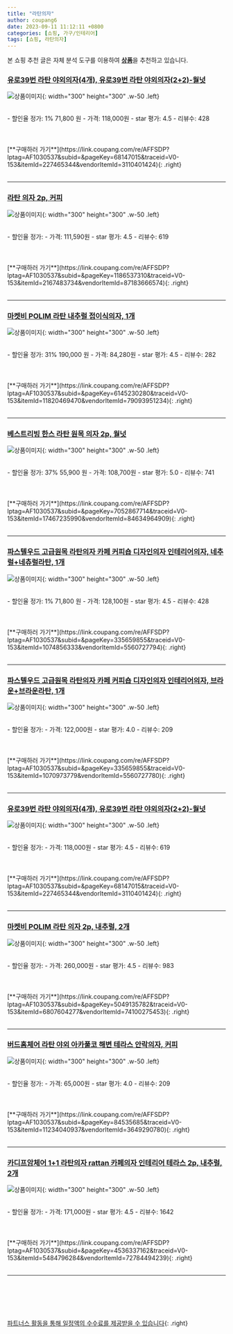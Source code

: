 ```yaml
---
title: "라탄의자"
author: coupang6
date: 2023-09-11 11:12:11 +0800
categories: [쇼핑, 가구/인테리어]
tags: [쇼핑, 라탄의자]
---
```


본 쇼핑 추천 글은 자체 분석 도구를 이용하여 [**상품**](https://link.coupang.com/a/bao1ui)을 추천하고 있습니다.

### [유로39번 라탄 야외의자(4개), 유로39번 라탄 야외의자(2+2)-월넛](https://link.coupang.com/re/AFFSDP?lptag=AF1030537&subid=&pageKey=68147015&traceid=V0-153&itemId=227465344&vendorItemId=3110401424)

![상품이미지](https://thumbnail10.coupangcdn.com/thumbnails/remote/230x230ex/image/vendor_inventory/8ee7/c98a51a6f33538260ac5cef77cc0bd88f6b9a125fd2e94b2a0543c3a88c6.jpg){: width="300" height="300" .w-50 .left}


<br>
- 할인율 정가: 1%  71,800   원
- 가격: 118,000원
- star 평가: 4.5
- 리뷰수: 428
<br>
<br>
<br>
<br>
[**구매하러 가기**](https://link.coupang.com/re/AFFSDP?lptag=AF1030537&subid=&pageKey=68147015&traceid=V0-153&itemId=227465344&vendorItemId=3110401424){: .right}
<br>
<br>

---

### [라탄 의자 2p, 커피](https://link.coupang.com/re/AFFSDP?lptag=AF1030537&subid=&pageKey=1186537310&traceid=V0-153&itemId=2167483734&vendorItemId=87183666574)

![상품이미지](https://thumbnail9.coupangcdn.com/thumbnails/remote/230x230ex/image/vendor_inventory/9590/c5314641eb75b72249592c1fa00bc9d528c39df4ffc2bb1f5f6c2a8b73c8.png){: width="300" height="300" .w-50 .left}


<br>
- 할인율 정가: 
- 가격: 111,590원
- star 평가: 4.5
- 리뷰수: 619
<br>
<br>
<br>
<br>
[**구매하러 가기**](https://link.coupang.com/re/AFFSDP?lptag=AF1030537&subid=&pageKey=1186537310&traceid=V0-153&itemId=2167483734&vendorItemId=87183666574){: .right}
<br>
<br>

---

### [마켓비 POLIM 라탄 내추럴 접이식의자, 1개](https://link.coupang.com/re/AFFSDP?lptag=AF1030537&subid=&pageKey=6145230280&traceid=V0-153&itemId=11820469470&vendorItemId=79093951234)

![상품이미지](https://thumbnail6.coupangcdn.com/thumbnails/remote/230x230ex/image/rs_quotation_api/ketqfkkk/4d266fe9150b41f7a0ded64f4c69549e.jpg){: width="300" height="300" .w-50 .left}


<br>
- 할인율 정가: 31%  190,000   원
- 가격: 84,280원
- star 평가: 4.5
- 리뷰수: 282
<br>
<br>
<br>
<br>
[**구매하러 가기**](https://link.coupang.com/re/AFFSDP?lptag=AF1030537&subid=&pageKey=6145230280&traceid=V0-153&itemId=11820469470&vendorItemId=79093951234){: .right}
<br>
<br>

---

### [베스트리빙 한스 라탄 원목 의자 2p, 월넛](https://link.coupang.com/re/AFFSDP?lptag=AF1030537&subid=&pageKey=7052867714&traceid=V0-153&itemId=17467235990&vendorItemId=84634964909)

![상품이미지](https://thumbnail6.coupangcdn.com/thumbnails/remote/230x230ex/image/retail/images/2023/01/09/15/4/16eb2f75-bfc8-4871-8791-a8a13d1d0d23.jpg){: width="300" height="300" .w-50 .left}


<br>
- 할인율 정가: 37%  55,900   원
- 가격: 108,700원
- star 평가: 5.0
- 리뷰수: 741
<br>
<br>
<br>
<br>
[**구매하러 가기**](https://link.coupang.com/re/AFFSDP?lptag=AF1030537&subid=&pageKey=7052867714&traceid=V0-153&itemId=17467235990&vendorItemId=84634964909){: .right}
<br>
<br>

---

### [파스텔우드 고급원목 라탄의자 카페 커피숍 디자인의자 인테리어의자, 네추럴+네츄럴라탄, 1개](https://link.coupang.com/re/AFFSDP?lptag=AF1030537&subid=&pageKey=335659855&traceid=V0-153&itemId=1074856333&vendorItemId=5560727794)

![상품이미지](https://thumbnail7.coupangcdn.com/thumbnails/remote/230x230ex/image/vendor_inventory/b25d/a69826cbf85236e603bee6ab0a85995d3634b5ca26c388310273cf1999d2.jpg){: width="300" height="300" .w-50 .left}


<br>
- 할인율 정가: 1%  71,800   원
- 가격: 128,100원
- star 평가: 4.5
- 리뷰수: 428
<br>
<br>
<br>
<br>
[**구매하러 가기**](https://link.coupang.com/re/AFFSDP?lptag=AF1030537&subid=&pageKey=335659855&traceid=V0-153&itemId=1074856333&vendorItemId=5560727794){: .right}
<br>
<br>

---

### [파스텔우드 고급원목 라탄의자 카페 커피숍 디자인의자 인테리어의자, 브라운+브라운라탄, 1개](https://link.coupang.com/re/AFFSDP?lptag=AF1030537&subid=&pageKey=335659855&traceid=V0-153&itemId=1070973779&vendorItemId=5560727780)

![상품이미지](https://thumbnail8.coupangcdn.com/thumbnails/remote/230x230ex/image/vendor_inventory/d062/8d941c2ef2ce61dd8d1f6a72f56af94e0aa1d97fad24bbabb677382bd692.jpg){: width="300" height="300" .w-50 .left}


<br>
- 할인율 정가: 
- 가격: 122,000원
- star 평가: 4.0
- 리뷰수: 209
<br>
<br>
<br>
<br>
[**구매하러 가기**](https://link.coupang.com/re/AFFSDP?lptag=AF1030537&subid=&pageKey=335659855&traceid=V0-153&itemId=1070973779&vendorItemId=5560727780){: .right}
<br>
<br>

---

### [유로39번 라탄 야외의자(4개), 유로39번 라탄 야외의자(2+2)-월넛](https://link.coupang.com/re/AFFSDP?lptag=AF1030537&subid=&pageKey=68147015&traceid=V0-153&itemId=227465344&vendorItemId=3110401424)

![상품이미지](https://thumbnail10.coupangcdn.com/thumbnails/remote/230x230ex/image/vendor_inventory/8ee7/c98a51a6f33538260ac5cef77cc0bd88f6b9a125fd2e94b2a0543c3a88c6.jpg){: width="300" height="300" .w-50 .left}


<br>
- 할인율 정가: 
- 가격: 118,000원
- star 평가: 4.5
- 리뷰수: 619
<br>
<br>
<br>
<br>
[**구매하러 가기**](https://link.coupang.com/re/AFFSDP?lptag=AF1030537&subid=&pageKey=68147015&traceid=V0-153&itemId=227465344&vendorItemId=3110401424){: .right}
<br>
<br>

---

### [마켓비 POLIM 라탄 의자 2p, 내추럴, 2개](https://link.coupang.com/re/AFFSDP?lptag=AF1030537&subid=&pageKey=5049135782&traceid=V0-153&itemId=6807604277&vendorItemId=74100275453)

![상품이미지](https://thumbnail7.coupangcdn.com/thumbnails/remote/230x230ex/image/rs_quotation_api/8arftaob/8cacf102f8904ff8984917b79e2af07c.jpg){: width="300" height="300" .w-50 .left}


<br>
- 할인율 정가: 
- 가격: 260,000원
- star 평가: 4.5
- 리뷰수: 983
<br>
<br>
<br>
<br>
[**구매하러 가기**](https://link.coupang.com/re/AFFSDP?lptag=AF1030537&subid=&pageKey=5049135782&traceid=V0-153&itemId=6807604277&vendorItemId=74100275453){: .right}
<br>
<br>

---

### [버드홈체어 라탄 야외 아카풀코 해변 테라스 안락의자, 커피](https://link.coupang.com/re/AFFSDP?lptag=AF1030537&subid=&pageKey=84535685&traceid=V0-153&itemId=11234040937&vendorItemId=3649290780)

![상품이미지](https://thumbnail9.coupangcdn.com/thumbnails/remote/230x230ex/image/vendor_inventory/9cc3/015e8bb7d3c64cfc1c4c1b780ac9db270c91b5c8c658d2fd6c86ed03b6f7.jpg){: width="300" height="300" .w-50 .left}


<br>
- 할인율 정가: 
- 가격: 65,000원
- star 평가: 4.0
- 리뷰수: 209
<br>
<br>
<br>
<br>
[**구매하러 가기**](https://link.coupang.com/re/AFFSDP?lptag=AF1030537&subid=&pageKey=84535685&traceid=V0-153&itemId=11234040937&vendorItemId=3649290780){: .right}
<br>
<br>

---

### [카디프암체어 1+1 라탄의자 rattan 카페의자 인테리어 테라스 2p, 내추럴, 2개](https://link.coupang.com/re/AFFSDP?lptag=AF1030537&subid=&pageKey=4536337162&traceid=V0-153&itemId=5484796284&vendorItemId=72784494239)

![상품이미지](https://thumbnail7.coupangcdn.com/thumbnails/remote/230x230ex/image/vendor_inventory/2961/6166a4b77aa9d41fb7760a16d2d0990132fce4a33bbc4427f1438278511b.jpg){: width="300" height="300" .w-50 .left}


<br>
- 할인율 정가: 
- 가격: 171,000원
- star 평가: 4.5
- 리뷰수: 1642
<br>
<br>
<br>
<br>
[**구매하러 가기**](https://link.coupang.com/re/AFFSDP?lptag=AF1030537&subid=&pageKey=4536337162&traceid=V0-153&itemId=5484796284&vendorItemId=72784494239){: .right}
<br>
<br>

---
<br><br><br><br><br> [파트너스 활동을 통해 일정액의 수수료를 제공받을 수 있습니다](https://link.coupang.com/a/bao1ui){: .right}
